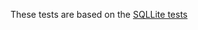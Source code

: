 These tests are based on the [SQLLite tests](https://www.sqlite.org/sqllogictest/doc/trunk/about.wiki)

